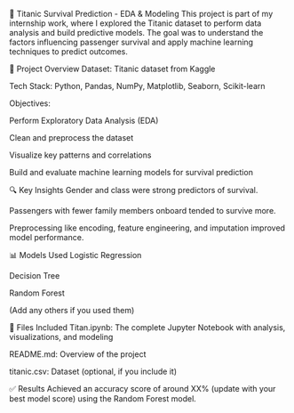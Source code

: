🚢 Titanic Survival Prediction - EDA & Modeling
This project is part of my internship work, where I explored the Titanic dataset to perform data analysis and build predictive models. The goal was to understand the factors influencing passenger survival and apply machine learning techniques to predict outcomes.

📂 Project Overview
Dataset: Titanic dataset from Kaggle

Tech Stack: Python, Pandas, NumPy, Matplotlib, Seaborn, Scikit-learn

Objectives:

Perform Exploratory Data Analysis (EDA)

Clean and preprocess the dataset

Visualize key patterns and correlations

Build and evaluate machine learning models for survival prediction

🔍 Key Insights
Gender and class were strong predictors of survival.

Passengers with fewer family members onboard tended to survive more.

Preprocessing like encoding, feature engineering, and imputation improved model performance.

📊 Models Used
Logistic Regression

Decision Tree

Random Forest

(Add any others if you used them)

📝 Files Included
Titan.ipynb: The complete Jupyter Notebook with analysis, visualizations, and modeling

README.md: Overview of the project

titanic.csv: Dataset (optional, if you include it)

✅ Results
Achieved an accuracy score of around XX% (update with your best model score) using the Random Forest model.